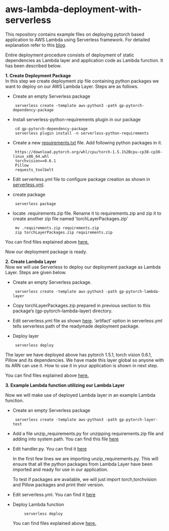 # aws-lambda-deployment-with-serverless

This repository contains example files on deploying pytorch based application to AWS Lambda using Serverless framework. For detailed explanation refer to this [blog](https://gaurav4664.medium.com/how-to-speed-up-aws-lambda-deployment-on-serverless-framework-by-leveraging-lambda-layers-623f7c742af4). 

Entire deployment procedure consists of deployment of static dependencies as Lambda layer and application code as Lambda function. It has been described below.

**1. Create Deployment Package**  
In this step we create deployment zip file containing python packages we want to deploy on our AWS Lambda Layer. Steps are as follows.

   - Create an empty Serverless package
          
          serverless create -template aws-python3 -path gp-pytorch-dependency-package

   - Install serverless-python-requirements plugin in our package
          
          cd gp-pytorch-dependency-package
          serverless plugin install -n serverless-python-requirements

   - Create a new [requirements.txt](https://github.com/GauravPatel89/aws-lambda-deployment-with-serverless/blob/main/gp-pytorch-dependency-package/requirements.txt) file. Add following python packages in it. 
    
          https://download.pytorch.org/whl/cpu/torch-1.5.1%2Bcpu-cp38-cp38-linux_x86_64.whl
          torchvision==0.6.1
          Pillow
          requests_toolbelt

   - Edit serverless.yml file to configure package creation as shown in [serverless.yml](https://github.com/GauravPatel89/aws-lambda-deployment-with-serverless/blob/main/gp-pytorch-dependency-package/serverless.yml). 
          
   - create package  
    
          serverless package

   - locate .requirements.zip file. Rename it to requirements.zip and zip it to create another zip file named ’torchLayerPackages.zip’  
    
          mv .requirements.zip requirements.zip
          zip torchLayerPackages.zip requirements.zip
          
   You can find files explained above [here.](https://github.com/GauravPatel89/aws-lambda-deployment-with-serverless/tree/main/gp-pytorch-dependency-package)

   Now our deployment package is ready.
    
**2. Create Lambda Layer**  
Now we will use Serverless to deploy our deployment package as Lambda Layer. Steps are given below.

   - Create an empty Serverless package. 
    
          serverless create -template aws-python3 -path gp-pytorch-lambda-layer
          
   - Copy torchLayerPackages.zip prepared in previous section to this package’s (gp-pytorch-lambda-layer) directory.
    
   - Edit serverless.yml file as shown [here](https://github.com/GauravPatel89/aws-lambda-deployment-with-serverless/blob/main/gp-pytorch-lambda-layer/serverless.yml). ‘artifact’ option in serverless.yml tells serverless path of the readymade deployment package.
    
   - Deploy layer  
    
          serverless deploy

   The layer we have deployed above has pytorch 1.5.1, torch vision 0.6.1, Pillow and its dependencies. We have made this layer global so anyone with its ARN can use it. How to use it in your application is shown in next step. 
    
   You can find files explained above [here.](https://github.com/GauravPatel89/aws-lambda-deployment-with-serverless/tree/main/gp-pytorch-lambda-layer)
    
**3. Example Lambda function utilizing our Lambda Layer**

   Now we will make use of deployed Lambda layer in an example Lambda function.

   - Create an empty Serverless package  
        
          serverless create -template aws-python3 -path gp-pytorch-layer-test
            
   - Add a file unzip_requirements.py for unzipping requirements.zip file and adding into system path. You can find this file [here](https://github.com/GauravPatel89/aws-lambda-deployment-with-serverless/blob/main/gp-pytorch-layer-test/unzip_requirements.py)

   - Edit handler.py. You can find it [here](https://github.com/GauravPatel89/aws-lambda-deployment-with-serverless/blob/main/gp-pytorch-layer-test/handler.py)

        In the first few lines we are importing unzip_requirements.py. This will ensure that all the python packages from Lambda Layer have been imported and ready for use in our application.

        To test if packages are available, we will just import torch,torchvision and Pillow packages and print their version.

   - Edit serverless.yml. You can find it [here](https://github.com/GauravPatel89/aws-lambda-deployment-with-serverless/blob/main/gp-pytorch-layer-test/serverless.yml)
        
   - Deploy Lambda function
        
              serverless deploy
              
      You can find files explained above [here.](https://github.com/GauravPatel89/aws-lambda-deployment-with-serverless/tree/main/gp-pytorch-layer-test)              


